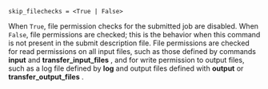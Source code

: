     skip_filechecks = <True | False>

When `True`, file permission checks for the submitted job are disabled.
When `False`, file permissions are checked; this is the behavior when
this command is not present in the submit description file. File
permissions are checked for read permissions on all input files, such as
those defined by commands **input** and **transfer_input_files** , and
for write permission to output files, such as a log file defined by
**log** and output files defined with **output** or
**transfer_output_files** .
